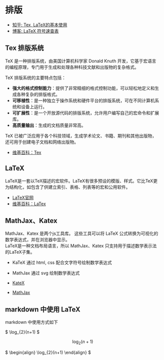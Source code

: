 
# 排版

- [知乎: Tex, LaTeX的基本使用](https://zhuanlan.zhihu.com/p/496078810)
- [博客: LaTeX 符号速查表](http://www.uinio.com/Math/LaTex/)

## Tex 排版系统
TeX 是一种排版系统，由美国计算机科学家 Donald Knuth 开发，它基于宏语言的编程原理，专门用于生成和处理各种科技文献和出版物的复杂格式。

TeX 排版系统的主要特点包括：
- **强大的格式控制能力**：提供了非常精细的格式控制功能，可以轻松地定义和生成各种复杂的排版格式。
- **可移植性**：是一种独立于操作系统和硬件平台的排版系统，可在不同计算机系统和设备上运行。
- **可扩展性**：是一个开放源代码的排版系统，允许用户编写自己的宏命令和扩展库。
- **高质量输出**：生成的文档质量非常高。

TeX 已被广泛应用于各个科技领域，生成学术论文、书籍、期刊和其他出版物，还可用于创建电子文档和网络出版物。

- [维基百科：Tex](https://zh.wikipedia.org/wiki/TeX)


## LaTeX
LaTeX是一套以TeX描述的宏软件。LaTeX有很多预设的模版、样式。它比TeX更为结构化，如包含了供建立索引、表格、列表等的宏和公用软件。

- [LaTeX官网](https://www.latex-project.org/about/)
- [维基百科：LaTex](https://zh.wikipedia.org/wiki/LaTeX)

## MathJax、Katex
MathJax、Katex 是两个js工具库。 这些工具可以将 LaTeX 公式转换为可视化的数学表达式，并在浏览器中显示。   
LaTeX是一种文档布局语言，所以 MathJax、Katex 只支持用于描述数学表示法的LaTeX子集。

- KaTeX 通过 html, css 配合文字符号绘制数学表达式
- MathJax 通过 svg 绘制数学表达式

- [KateX](https://katex.org/)    
- [MathJax](https://www.mathjax.org/#features)


## markdown 中使用 LaTeX
markdown 中使用方式如下

$ \log_{2}(n+1) $

$$
\log_{2}(n+1)
$$

$ 
\begin{align} 
  \log_{2}(n+1)
\end{align} 
$ 



